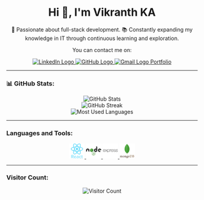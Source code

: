 <h1 align="center">Hi 👋, I'm Vikranth KA</h1>

<p align="center">
🧐 Passionate about full-stack development.
📚 Constantly expanding my knowledge in IT through continuous learning and exploration.
</p>

<div align="center">
  <p align="center">You can contact me on:</p>
  
  <a href="https://linkedin.com/in/vikranth-ka-01b4702b3" target="_blank">
    <img src="https://cdn.jsdelivr.net/gh/devicons/devicon/icons/linkedin/linkedin-original.svg" height="40" alt="LinkedIn Logo" />
  </a>

  <a href="https://github.com/VikranthKA" target="_blank">
    <img src="https://cdn.jsdelivr.net/gh/devicons/devicon/icons/github/github-original.svg" height="40" alt="GitHub Logo" />
  </a>

  <a href="mailto:vikranthka@gmail.com" target="_blank">
    <img src="https://raw.githubusercontent.com/maurodesouza/profile-readme-generator/master/src/assets/icons/social/gmail/default.svg" width="42" height="40" alt="Gmail Logo" />
  </a>

  <a href="https://personal-portfolio-eosin-xi.vercel.app/" target="_blank">
    Portfolio
  </a>
</div>

---

### 📊 GitHub Stats:

<div align="center">
  <img src="https://github-readme-stats.vercel.app/api?username=VikranthKA&theme=radical&hide_border=false&include_all_commits=true&count_private=true" alt="GitHub Stats" /><br/>
  <img src="https://github-readme-streak-stats.herokuapp.com/?user=VikranthKA&theme=radical&hide_border=false" alt="GitHub Streak" /><br/>
  <img src="https://github-readme-stats.vercel.app/api/top-langs/?username=VikranthKA&theme=radical&hide_border=false&include_all_commits=true&count_private=true&layout=compact" alt="Most Used Languages" />
</div>

---

### Languages and Tools:
<p align="center">
  <a href="https://reactjs.org/" target="_blank" rel="noreferrer">
    <img src="https://raw.githubusercontent.com/devicons/devicon/master/icons/react/react-original-wordmark.svg" alt="React" width="40" height="40"/>
  </a>
  <a href="https://nodejs.org" target="_blank" rel="noreferrer">
    <img src="https://raw.githubusercontent.com/devicons/devicon/master/icons/nodejs/nodejs-original-wordmark.svg" alt="NodeJS" width="40" height="40"/>
  </a>
  <a href="https://expressjs.com" target="_blank" rel="noreferrer">
    <img src="https://raw.githubusercontent.com/devicons/devicon/master/icons/express/express-original-wordmark.svg" alt="Express" width="40" height="40"/>
  </a>
  <a href="https://www.mongodb.com/" target="_blank" rel="noreferrer">
    <img src="https://raw.githubusercontent.com/devicons/devicon/master/icons/mongodb/mongodb-original-wordmark.svg" alt="MongoDB" width="40" height="40"/>
  </a>
  <!-- Add more icons as needed -->
</p>

---

### Visitor Count:
<div align="center">
  <img src="https://camo.githubusercontent.com/8cf1397160e0fa6db3bfc5d2a956cb4ec3cb396ffcb73edf05e0b4db12403573/68747470733a2f2f6b6f6d617265762e636f6d2f67687076632f3f757365726e616d653d616268696e61766b726e266c6162656c3d50726f66696c65253230766965777326636f6c6f723d306537356236267374796c653d666c6174" alt="Visitor Count" />
</div>

